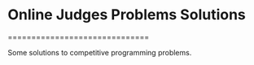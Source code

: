 # Online Judges Problems Solutions

==============================

Some solutions to competitive programming problems.

